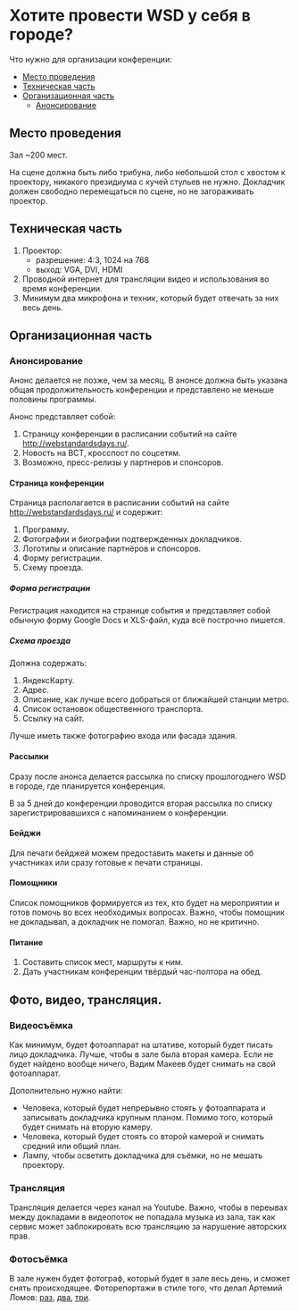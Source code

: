 # Хотите провести WSD у себя в городе?

Что нужно для организации конференции:

* [Место проведения](#Место%проведения)
* [Техническая часть](#Техническая%часть)
* [Организационная часть](#Организационная%часть)
     * [Анонсирование](#Анонсирование)

## Место проведения 

Зал ~200 мест.

На сцене должна быть либо трибуна, либо небольшой стол с хвостом к проектору, никакого президиума с кучей стульев не нужно. Докладчик должен свободно перемещаться по сцене, но не загораживать проектор.

## Техническая часть

1. Проектор: 
      * разрешение: 4:3, 1024 на 768
      * выход: VGA, DVI, HDMI
2. Проводной интернет для трансляции видео и использования во время конференции.
3. Минимум два микрофона  и техник, который будет отвечать за них весь день.

## Организационная часть

### Анонсирование

Анонс делается не позже, чем за месяц. В анонсе должна быть указана общая продолжительность конференции и представлено не меньше половины программы.

Анонс представляет собой:

1. Страницу конференции в расписании событий на сайте http://webstandardsdays.ru/.
2. Новость на ВСТ, кросспост по соцсетям.
3. Возможно, пресс-релизы у партнеров и спонсоров.

#### Страница конференции

Страница располагается в расписании событий на сайте http://webstandardsdays.ru/ и содержит: 

1. Программу.
2. Фотографии и биографии подтвержденных докладчиков.
3. Логотипы и описание партнёров и спонсоров.
4. Форму регистрации.
5. Схему проезда.


##### Форма регистрации

Регистрация находится на странице события и представляет собой обычную форму Google Docs и XLS-файл, куда всё построчно пишется.

##### Схема проезда

Должна содержать:

1. ЯндексКарту.
2. Адрес.
3. Описание, как лучше всего добраться от ближайшей станции метро.
4. Список остановок общественного транспорта.
5. Ссылку на сайт.

Лучше иметь также фотографию входа или фасада здания.

#### Рассылки

Сразу после анонса делается рассылка по списку прошлогоднего WSD в городе, где планируется конференция. 

В за 5 дней до конференции проводится вторая рассылка по списку зарегистрировавшихся с напоминанием о конференции.

#### Бейджи

Для печати бейджей можем предоставить макеты и данные об участниках или сразу готовые к печати страницы.

#### Помощники

Список помощников формируется из тех, кто будет на мероприятии и готов помочь во всех необходимых вопросах. Важно, чтобы помощник не докладывал, а докладчик не помогал. Важно, но не критично.

#### Питание

1. Составить список мест, маршруты к ним.
2. Дать участникам конференции твёрдый час-полтора на обед.

## Фото, видео, трансляция.

### Видеосъёмка

Как минимум, будет фотоаппарат на штативе, который будет писать лицо докладчика. Лучше, чтобы в зале была вторая камера. Если не будет найдено вообще ничего, Вадим Макеев будет снимать на свой фотоаппарат.

Дополнительно нужно найти:

* Человека, который будет непрерывно стоять у фотоаппарата и записывать докладчика крупным планом. Помимо того, который будет снимать на вторую камеру.
* Человека, который будет стоять со второй камерой и снимать средний или общий план.
* Лампу, чтобы осветить докладчика для съёмки, но не мешать проектору.

### Трансляция

Трансляция делается через канал на Youtube.
Важно, чтобы в переывах между докладами в видеопоток не попадала музыка из зала, так как сервис может заблокировать всю трансляцию за нарушение авторских прав.

### Фотосъёмка

В зале нужен будет фотограф, который будет в зале весь день, и сможет снять происходящее. Фоторепортажи в стиле того, что делал Артемий Ломов: [раз](http://webhitech.ru/events/2012/wstdays-spb/), [два](http://webhitech.ru/events/2012/wstdays-yekaterinburg/), [три](http://webhitech.ru/events/2011/wstdays-moscow/).
